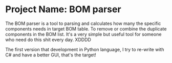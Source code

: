 # Project Name: BOM parser
The BOM parser is a tool to parsing and calculates how many the specific components needs in target BOM table. To remove or combine the duplicate components in the BOM list. It's a very simple but useful tool for someone who need do this shit every day. XDDDD

The first version that development in Python language, I try to re-write with C# and have a better GUI, that's the target!
